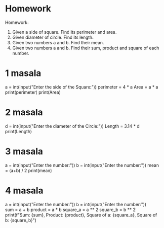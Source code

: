 # Homework
Homework:
1. Given a side of square. Find its perimeter and area.
2. Given diameter of circle. Find its length.
3. Given two numbers a and b. Find their mean.
4. Given two numbers a and b. Find their sum, product and square of each number.

# 1 masala
a = int(input("Enter the side of the Square:"))
perimeter = 4 * a
Area = a * a
print(perimeter)
print(Area)

# 2 masala

d = int(input("Enter the diameter of the Circle:"))
Length = 3.14 * d
print(Length)

# 3 masala

a = int(input("Enter the number:"))
b = int(input("Enter the number:"))
mean = (a+b) / 2 
print(mean)

# 4 masala

a = int(input("Enter the number:"))
b = int(input("Enter the number:"))         
sum = a + b
product = a * b
square_a = a ** 2
square_b = b ** 2
print(f"Sum: {sum}, Product: {product}, Square of a: {square_a}, Square of b: {square_b}")
